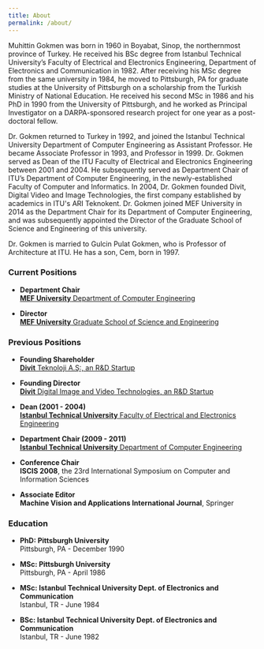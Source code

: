 ```yaml
---
title: About
permalink: /about/
---
```


Muhittin Gokmen was born in 1960 in Boyabat, Sinop, the northernmost province of Turkey. He received his BSc degree from Istanbul Technical University’s Faculty of Electrical and Electronics Engineering, Department of Electronics and Communication in 1982. After receiving his MSc degree from the same university in 1984, he moved to Pittsburgh, PA for graduate studies at the University of Pittsburgh on a scholarship from the Turkish Ministry of National Education. He received his second MSc in 1986 and his PhD in 1990 from the University of Pittsburgh, and he worked as Principal Investigator on a DARPA-sponsored research project for one year as a post-doctoral fellow.

Dr. Gokmen returned to Turkey in 1992, and joined the Istanbul Technical University Department of Computer Engineering as Assistant Professor. He became Associate Professor in 1993, and Professor in 1999. Dr. Gokmen served as Dean of the ITU Faculty of Electrical and Electronics Engineering between 2001 and 2004. He subsequently served as Department Chair of ITU’s Department of Computer Engineering, in the newly-established Faculty of Computer and Informatics. In 2004, Dr. Gokmen founded Divit, Digital Video and Image Technologies, the first company established by academics in ITU's ARI Teknokent. Dr. Gokmen joined MEF University in 2014 as the Department Chair for its Department of Computer Engineering, and was subsequently appointed the Director of the Graduate School of Science and Engineering of this university.

Dr. Gokmen is married to Gulcin Pulat Gokmen, who is Professor of Architecture at ITU. He has a son, Cem, born in 1997.

<!--I enjoy all types of art, be it photography, paintings, sculpture, or even filmmaking. In fact, during my stay in Pittsburgh I took a filmmaking course from Pittsburgh Filmmakers. I especially like watching French festival movies. I have a passion of travelling around the world, yet I am very fond of my hometown(s), Boyabat and Istanbul. I swim and windsurf for sports, and go jogging by the Bosporus when I have time. I have a lovely wife, Gülçin – and an awesome son, Cem, who make my life even more beautiful. As a scientist, I see science as the means to a better future, where life is easier and everyone is equal.-->

### Current Positions

- **Department Chair**  
[**MEF University** Department of Computer Engineering](http://comp.mef.edu.tr/en)

- **Director**  
[**MEF University** Graduate School of Science and Engineering](http://gsse.mef.edu.tr/en)

### Previous Positions


- **Founding Shareholder**  
[**Divit** Teknoloji A.Ş:, an R&D Startup](http://www.divit.com.tr)

- **Founding Director**  
[**Divit** Digital Image and Video Technologies, an R&D Startup](http://www.divit.com.tr)

- **Dean (2001 - 2004)**  
[**Istanbul Technical University** Faculty of Electrical and Electronics Engineering](http://www.itu.edu.tr)

- **Department Chair (2009 - 2011)**  
[**Istanbul Technical University** Department of Computer Engineering](http://www.itu.edu.tr)

- **Conference Chair**  
**ISCIS 2008**, the 23rd International Symposium on Computer and Information Sciences

- **Associate Editor**  
**Machine Vision and Applications International Journal**, Springer

### Education

- **PhD: Pittsburgh University**  
Pittsburgh, PA - December 1990

- **MSc: Pittsburgh University**  
Pittsburgh, PA - April 1986

- **MSc: Istanbul Technical University Dept. of Electronics and Communication**  
Istanbul, TR - June 1984

- **BSc: Istanbul Technical University Dept. of Electronics and Communication**  
Istanbul, TR - June 1982
